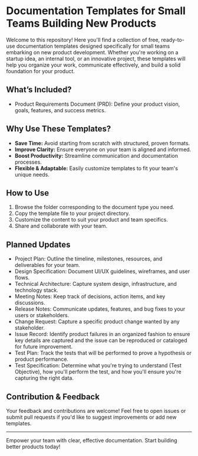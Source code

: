 # Documentation Templates for Small Teams Building New Products

Welcome to this repository! Here you'll find a collection of free, ready-to-use documentation templates designed specifically for small teams embarking on new product development.
Whether you're working on a startup idea, an internal tool, or an innovative project, these templates will help you organize your work, communicate effectively, and build a solid foundation for your product.

## What’s Included?

- Product Requirements Document (PRD): Define your product vision, goals, features, and success metrics.

## Why Use These Templates?

- **Save Time:** Avoid starting from scratch with structured, proven formats.
- **Improve Clarity:** Ensure everyone on your team is aligned and informed.
- **Boost Productivity:** Streamline communication and documentation processes.
- **Flexible & Adaptable:** Easily customize templates to fit your team's unique needs.

## How to Use

1. Browse the folder corresponding to the document type you need.
2. Copy the template file to your project directory.
3. Customize the content to suit your product and team specifics.
4. Share and collaborate with your team.

## Planned Updates

- Project Plan: Outline the timeline, milestones, resources, and deliverables for your team.
- Design Specification: Document UI/UX guidelines, wireframes, and user flows.
- Technical Architecture: Capture system design, infrastructure, and technology stack.
- Meeting Notes: Keep track of decisions, action items, and key discussions.
- Release Notes: Communicate updates, features, and bug fixes to your users or stakeholders.
- Change Request: Capture a specific product change wanted by any stakeholder.
- Issue Record: Identify product failures in an organized fashion to ensure key details are captured and the issue can be reproduced or cataloged for future improvement.
- Test Plan: Track the tests that will be performed to prove a hypothesis or product performance.
- Test Specification: Determine what you're trying to understand (Test Objective), how you'll perform the test, and how you'll ensure you're capturing the right data.


## Contribution & Feedback

Your feedback and contributions are welcome! Feel free to open issues or submit pull requests if you'd like to suggest improvements or add new templates.

---

Empower your team with clear, effective documentation. Start building better products today!
